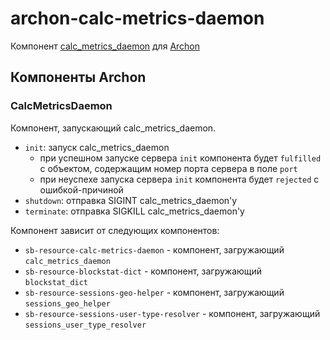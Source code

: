 # archon-calc-metrics-daemon

Компонент [calc_metrics_daemon](https://wiki.yandex-team.ru/logs/calcmetricsdaemon/) для [Archon](https://doc.yandex-team.ru/si-infra/local_devserver/archon/archon.html)

## Компоненты Archon

### CalcMetricsDaemon

Компонент, запускающий calc_metrics_daemon.

* `init`: запуск calc_metrics_daemon
  * при успешном запуске сервера `init` компонента будет `fulfilled` с объектом, содержащим номер порта сервера в
    поле `port`
  * при неуспехе запуска сервера `init` компонента будет `rejected` с ошибкой-причиной
* `shutdown`: отправка SIGINT calc_metrics_daemon'у
* `terminate`: отправка SIGKILL calc_metrics_daemon'у

Компонент зависит от следующих компонентов:

* `sb-resource-calc-metrics-daemon` - компонент, загружающий `calc_metrics_daemon`
* `sb-resource-blockstat-dict` - компонент, загружающий `blockstat_dict`
* `sb-resource-sessions-geo-helper` - компонент, загружающий `sessions_geo_helper`
* `sb-resource-sessions-user-type-resolver` - компонент, загружающий `sessions_user_type_resolver`
